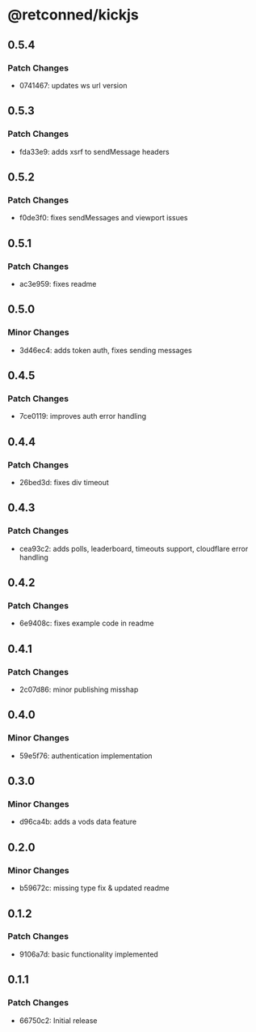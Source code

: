 # @retconned/kickjs

## 0.5.4

### Patch Changes

- 0741467: updates ws url version

## 0.5.3

### Patch Changes

- fda33e9: adds xsrf to sendMessage headers

## 0.5.2

### Patch Changes

- f0de3f0: fixes sendMessages and viewport issues

## 0.5.1

### Patch Changes

- ac3e959: fixes readme

## 0.5.0

### Minor Changes

- 3d46ec4: adds token auth, fixes sending messages

## 0.4.5

### Patch Changes

- 7ce0119: improves auth error handling

## 0.4.4

### Patch Changes

- 26bed3d: fixes div timeout

## 0.4.3

### Patch Changes

- cea93c2: adds polls, leaderboard, timeouts support, cloudflare error handling

## 0.4.2

### Patch Changes

- 6e9408c: fixes example code in readme

## 0.4.1

### Patch Changes

- 2c07d86: minor publishing misshap

## 0.4.0

### Minor Changes

- 59e5f76: authentication implementation

## 0.3.0

### Minor Changes

- d96ca4b: adds a vods data feature

## 0.2.0

### Minor Changes

- b59672c: missing type fix & updated readme

## 0.1.2

### Patch Changes

- 9106a7d: basic functionality implemented

## 0.1.1

### Patch Changes

- 66750c2: Initial release

